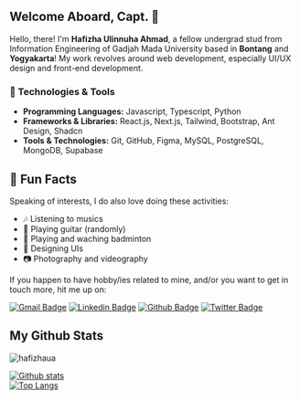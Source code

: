 ## Welcome Aboard, Capt. 🕺

<p align='left'>Hello, there! I'm <strong>Hafizha Ulinnuha Ahmad</strong>, a fellow undergrad stud from Information Engineering of Gadjah Mada University based in <strong>Bontang</strong> and <strong>Yogyakarta</strong>! My work revolves around web development, especially UI/UX design and front-end development.</p> 

### 🔧 Technologies & Tools

- **Programming Languages:** Javascript, Typescript, Python
- **Frameworks & Libraries:** React.js, Next.js, Tailwind, Bootstrap, Ant Design, Shadcn
- **Tools & Technologies:** Git, GitHub, Figma, MySQL, PostgreSQL, MongoDB, Supabase

## 🎉 Fun Facts
Speaking of interests, I do also love doing these activities:

- &#127926; Listening to musics
- &#127928; Playing guitar (randomly)
- &#127992; Playing and waching badminton
- &#127912; Designing UIs
- &#128247; Photography and videography

<p>If you happen to have hobby/ies related to mine, and/or you want to get in touch more, hit me up on:</p>

[![Gmail Badge](https://img.shields.io/badge/-hafizhaua@gmail.com-c14438?style=flat&logo=Gmail&logoColor=white&link=mailto:hafizhaua@gmail.com)](mailto:hafizhaua@gmail.com) 
[![Linkedin Badge](https://img.shields.io/badge/-hafizhaua-0072b1?style=flat&logo=Linkedin&logoColor=white&link=https://www.linkedin.com/in/hafizhaua/)](https://www.linkedin.com/in/hafizhaua/) [![Github Badge](https://img.shields.io/badge/-hafizhaua-grey?style=flat&logo=github&logoColor=white&link=https://github.com/hafizhaua/)](https://www.github.com/hafizhaua/) [![Twitter Badge](https://img.shields.io/badge/-hafizhaua-00acee?style=flat&logo=twitter&logoColor=white&link=https://twitter.com/hafizhaua/)](https://www.twitter.com/hafizhaua/) 

## My Github Stats
<p align=left> <img src=https://komarev.com/ghpvc/?username=hafizhaua alt=hafizhaua /> </p>

[![Github stats](https://github-readme-stats.vercel.app/api?username=hafizhaua&show_icons=true&include_all_commits=true)](https://github.com/hafizhaua/github-readme-stats)<br>
[![Top Langs](https://github-readme-stats.vercel.app/api/top-langs/?username=hafizhaua&layout=compact)](https://github.com/hafizhaua/github-readme-stats)
